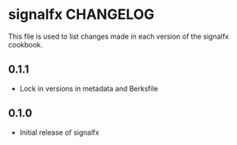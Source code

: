 signalfx CHANGELOG
===========================

This file is used to list changes made in each version of the signalfx cookbook.

0.1.1
-----
- Lock in versions in metadata and Berksfile

0.1.0
-----
- Initial release of signalfx
